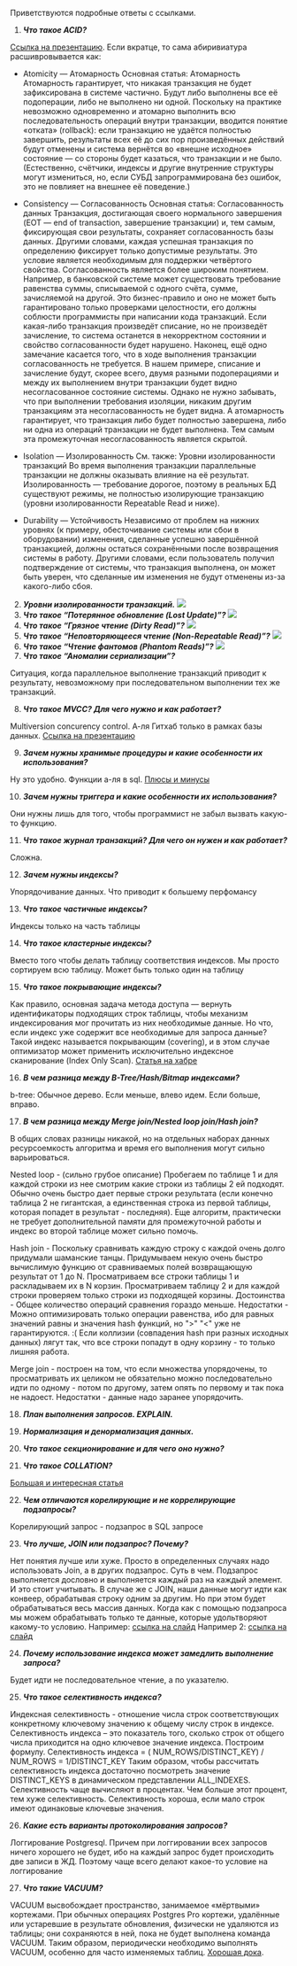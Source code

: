 Приветствуются подробные ответы с ссылками.

1. ***Что такое ACID?***

[Ссылка на презентацию](https://bozaro.github.io/tech-db-lectures/04/#3).
Если вкратце, то сама абиривиатура расшивровывается как:
- Atomicity — Атомарность
Основная статья: Атомарность
Атомарность гарантирует, что никакая транзакция не будет зафиксирована в системе частично. Будут либо выполнены все её подоперации, либо не выполнено ни одной. Поскольку на практике невозможно одновременно и атомарно выполнить всю последовательность операций внутри транзакции, вводится понятие «отката» (rollback): если транзакцию не удаётся полностью завершить, результаты всех её до сих пор произведённых действий будут отменены и система вернётся во «внешне исходное» состояние — со стороны будет казаться, что транзакции и не было. (Естественно, счётчики, индексы и другие внутренние структуры могут измениться, но, если СУБД запрограммирована без ошибок, это не повлияет на внешнее её поведение.)

- Consistency — Согласованность
Основная статья: Согласованность данных
Транзакция, достигающая своего нормального завершения (EOT — end of transaction, завершение транзакции) и, тем самым, фиксирующая свои результаты, сохраняет согласованность базы данных. Другими словами, каждая успешная транзакция по определению фиксирует только допустимые результаты. Это условие является необходимым для поддержки четвёртого свойства.
Согласованность является более широким понятием. Например, в банковской системе может существовать требование равенства суммы, списываемой с одного счёта, сумме, зачисляемой на другой. Это бизнес-правило и оно не может быть гарантировано только проверками целостности, его должны соблюсти программисты при написании кода транзакций. Если какая-либо транзакция произведёт списание, но не произведёт зачисление, то система останется в некорректном состоянии и свойство согласованности будет нарушено.
Наконец, ещё одно замечание касается того, что в ходе выполнения транзакции согласованность не требуется. В нашем примере, списание и зачисление будут, скорее всего, двумя разными подоперациями и между их выполнением внутри транзакции будет видно несогласованное состояние системы. Однако не нужно забывать, что при выполнении требования изоляции, никаким другим транзакциям эта несогласованность не будет видна. А атомарность гарантирует, что транзакция либо будет полностью завершена, либо ни одна из операций транзакции не будет выполнена. Тем самым эта промежуточная несогласованность является скрытой.

- Isolation — Изолированность
См. также: Уровни изолированности транзакций
Во время выполнения транзакции параллельные транзакции не должны оказывать влияние на её результат. Изолированность — требование дорогое, поэтому в реальных БД существуют режимы, не полностью изолирующие транзакцию (уровни изолированности Repeatable Read и ниже).

- Durability — Устойчивость
Независимо от проблем на нижних уровнях (к примеру, обесточивание системы или сбои в оборудовании) изменения, сделанные успешно завершённой транзакцией, должны остаться сохранёнными после возвращения системы в работу. Другими словами, если пользователь получил подтверждение от системы, что транзакция выполнена, он может быть уверен, что сделанные им изменения не будут отменены из-за какого-либо сбоя.


2. ***Уровни изолированности транзакций.***
![](https://i.imgur.com/XEzaWDX.png)
3. ***Что такое “Потерянное обновление (Lost Update)”?***
![](https://i.imgur.com/ALIdUGt.png)
4. ***Что такое “Грязное чтение (Dirty Read)”?***
![](https://i.imgur.com/UcxABRW.png)
5. ***Что такое “Неповторяющееся чтение (Non-Repeatable Read)”?***
![](https://i.imgur.com/vlW6SFA.png)
6. ***Что такое “Чтение фантомов (Phantom Reads)”?***
![](https://i.imgur.com/q1KpUVY.png)
7. ***Что такое “Аномалии сериализации”?***

Ситуация, когда параллельное выполнение транзакций приводит к результату, невозможному при последовательном выполнении тех же транзакций.

8. ***Что такое MVCC? Для чего нужно и как работает?***

Multiversion concurency control. А-ля Гитхаб только в рамках базы данных. [Ссылка на презентацию](https://bozaro.github.io/tech-db-lectures/04/#23)

9. ***Зачем нужны хранимые процедуры и какие особенности их использования?***

Ну это удобно. Функции а-ля в sql. [Плюсы и минусы](https://bozaro.github.io/tech-db-lectures/04/#42)

10. ***Зачем нужны триггера и какие особенности их использования?***

Они нужны лишь для того, чтобы программист не забыл вызвать какую-то функцию.

11. ***Что такое журнал транзакций? Для чего он нужен и как работает?***

Сложна.

12. ***Зачем нужны индексы?***

Упорядочивание данных. Что приводит к большему перфомансу

13. ***Что такое частичные индексы?***

Индексы только на часть таблицы

14. ***Что такое кластерные индексы?***

Вместо того чтобы делать таблицу соответствия индексов. Мы просто сортируем всю таблицу. Может быть только один на таблицу

15. ***Что такое покрывающие индексы?***

Как правило, основная задача метода доступа — вернуть идентификаторы подходящих строк таблицы, чтобы механизм индексирования мог прочитать из них необходимые данные. Но что, если индекс уже содержит все необходимые для запроса данные? Такой индекс называется покрывающим (covering), и в этом случае оптимизатор может применить исключительно индексное сканирование (Index Only Scan). [Статья на хабре](https://habrahabr.ru/company/postgrespro/blog/326096/)

16. ***В чем разница между B-Tree/Hash/Bitmap индексами?***

b-tree: Обычное дерево. Если меньше, влево идем. Если больше, вправо.

17. ***В чем разница между Merge join/Nested loop join/Hash join?***

В общих словах разницы никакой, но на отдельных наборах данных ресурсоемкость алгоритма и время его выполнения могут сильно варьироваться.

Nested loop - (сильно грубое описание) Пробегаем по таблице 1 и для каждой строки из нее смотрим какие строки из таблицы 2 ей подходят.
Обычно очень быстро дает первые строки результата (если конечно таблица 2 не гигантская, а единственная строка из первой таблицы, которая попадет в результат - последняя). Еще алгоритм, практически не требует дополнительной памяти для промежуточной работы и индекс во второй таблице может сильно помочь.

Hash join - Поскольку сравнивать каждую строку с каждой очень долго придумали шаманские танцы. Придумываем некую очень быстро вычислимую функцию от сравниваемых полей возвращающую результат от 1 до N. Просматриваем все строки таблицы 1 и раскладываем их в N корзин. Просматриваем таблицу 2 и для каждой строки проверяем только строки из подходящей корзины.
Достоинства - Общее количество операций сравнения гораздо меньше.
Недостатки - Можно оптимизировать только операции равенства, ибо для равных значений равны и значения hash функций, но ">" "<" уже не гарантируются. :( Если коллизии (совпадения hash при разных исходных данных) лягут так, что все строки попадут в одну корзину - то только лишняя работа.

Merge join - построен на том, что если множества упорядочены, то просматривать их целиком не обязательно можно последовательно идти по одному - потом по другому, затем опять по первому и так пока не надоест.
Недостатки - данные надо заранее упорядочить.

18. ***План выполнения запросов. EXPLAIN.***

19. ***Нормализация и денормализация данных.***

20. ***Что такое секционирование и для чего оно нужно?***

21. ***Что такое COLLATION?***

[Большая и интересная статья](https://simply.name/ru/pg-lc-collate.html)

22. ***Чем отличаются корелирующие и не коррелирующие подзапросы?***

Корелирующий запрос - подзапрос в SQL запросе

23. ***Что лучше, JOIN или подзапрос? Почему?***

Нет понятия лучше или хуже. Просто в определенных случаях надо использовать Join, а в других подзапрос. Суть в чем. Подзапрос выполняется дословно и выполняется каждый раз на каждый элемент. И это стоит учитывать. В случае же с JOIN, наши данные могут идти как конвеер, обрабатывая строку одним за другим. Но при этом будет обрабатываться весь массив данных. Когда как с помощью подзапроса мы можем обрабатывать только те данные, которые удольтворяют какому-то условию.
Например: [ссылка на слайд](https://bozaro.github.io/tech-db-lectures/06/#9)
Например 2: [ссылка на слайд](https://bozaro.github.io/tech-db-lectures/06/#7)

24. ***Почему использование индекса может замедлить выполнение запроса?***

Будет идти не последовательное чтение, а по указателю.

25. ***Что такое селективность индекса?***

Индексная селективность - отношение числа строк соответствующих конкретному ключевому значению к общему числу строк в индексе. Селективность индекса – это показатель того, сколько строк от общего числа приходится на одно ключевое значение индекса. Построим формулу.
Селективность индекса = ( NUM_ROWS/DISTINCT_KEY) / NUM_ROWS = 1/DISTINCT_KEY
Таким образом, чтобы рассчитать селективность индекса достаточно посмотреть значение DISTINCT_KEYS в динамическом представлении ALL_INDEXES. Селективность чаще вычисляют в процентах. Чем больше этот процент, тем хуже селективность. Селективность хороша, если мало строк имеют одинаковые ключевые значения.

26. ***Какие есть варианты протоколирования запросов?***

Логгирование Postgresql. Причем при логгировании всех запросов ничего хорошего не будет, ибо на каждый запрос будет происходить две записи в ЖД. Поэтому чаще всего делают какое-то условие на логгирование

27. ***Что такие VACUUM?***

VACUUM высвобождает пространство, занимаемое «мёртвыми» кортежами. При обычных операциях Postgres Pro кортежи, удалённые или устаревшие в результате обновления, физически не удаляются из таблицы; они сохраняются в ней, пока не будет выполнена команда VACUUM. Таким образом, периодически необходимо выполнять VACUUM, особенно для часто изменяемых таблиц. [Хорошая дока](https://postgrespro.ru/docs/postgrespro/9.5/sql-vacuum.html).
